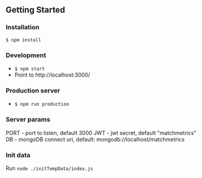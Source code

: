 ## Getting Started

### Installation

```
$ npm install
```

### Development

* `$ npm start`
* Point to http://localhost:3000/

### Production server

* `$ npm run production`

### Server params

PORT - port to listen, default 3000
JWT - jwt secret, default "matchmetrics"
DB - mongoDB connect uri, default: mongodb://localhost/matchmetrics


### Init data 

Run `node ./initTempData/index.js`